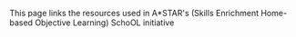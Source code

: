 This page links the resources used in A*STAR's (Skills Enrichment Home-based Objective Learning) SchoOL initiative